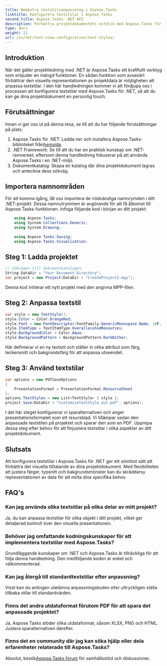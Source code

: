 ```yaml
---
title: Bemästra textstilsanpassning i Aspose.Tasks
linktitle: Konfigurera textstilar i Aspose.Tasks
second_title: Aspose.Tasks .NET API
description: Förbättra projektdokumentets estetik med Aspose.Tasks för .NET. Anpassa textstilar utan ansträngning för en visuellt tilltalande representation.
type: docs
weight: 11
url: /sv/net/text-view-configuration/text-styles/
---
```

## Introduktion
När det gäller projektledning med .NET är Aspose.Tasks ett kraftfullt verktyg som erbjuder en mängd funktioner. En sådan funktion som avsevärt förbättrar den visuella representationen av projektdata är möjligheten att anpassa textstilar. I den här handledningen kommer vi att fördjupa oss i processen att konfigurera textstilar med Aspose.Tasks för .NET, så att du kan ge dina projektdokument en personlig touch.
## Förutsättningar
Innan vi ger oss ut på denna resa, se till att du har följande förutsättningar på plats:
1.  Aspose.Tasks för .NET: Ladda ner och installera Aspose.Tasks-biblioteket från[hemsida](https://releases.aspose.com/tasks/net/).
2. .NET Framework: Se till att du har en praktisk kunskap om .NET-ramverket, eftersom denna handledning fokuserar på att använda Aspose.Tasks i en .NET-miljö.
3. Dokumentkatalog: Skapa en katalog där dina projektdokument lagras och anteckna dess sökväg.
## Importera namnområden
För att komma igång, låt oss importera de nödvändiga namnrymden i ditt .NET-projekt. Dessa namnutrymmen är avgörande för att få åtkomst till Aspose.Tasks-funktionen. Infoga följande kod i början av ditt projekt:
```csharp
    using Aspose.Tasks;
    using System.Collections.Generic;
    using System.Drawing;
    
    using Aspose.Tasks.Saving;
    using Aspose.Tasks.Visualization;
```
## Steg 1: Ladda projektet
```csharp
// Sökvägen till dokumentkatalogen.
String DataDir = "Your Document Directory";
var project = new Project(DataDir + "CreateProject2.mpp");
```
Denna kod initierar ett nytt projekt med den angivna MPP-filen.
## Steg 2: Anpassa textstil
```csharp
var style = new TextStyle();
style.Color = Color.OrangeRed;
style.Font = new FontDescriptor(FontFamily.GenericMonospace.Name, 10F, FontStyles.Bold | FontStyles.Italic);
style.ItemType = TextItemType.OverallocatedResources;
style.BackgroundColor = Color.Aqua;
style.BackgroundPattern = BackgroundPattern.DarkDither;
```
Här definierar vi en ny textstil och ställer in olika attribut som färg, teckensnitt och bakgrundsfärg för att anpassa utseendet.
## Steg 3: Använd textstilar
```csharp
var options = new PdfSaveOptions
{
    PresentationFormat = PresentationFormat.ResourceSheet
};
options.TextStyles = new List<TextStyle> { style };
project.Save(DataDir + "CustomizeTextStyle_out.pdf", options);
```
I det här steget konfigurerar vi sparalternativen och anger presentationsformatet som ett resursblad. Vi tillämpar sedan den anpassade textstilen på projektet och sparar den som en PDF.
Upprepa dessa steg efter behov för att finjustera textstilar i olika aspekter av ditt projektdokument.
## Slutsats
Att konfigurera textstilar i Aspose.Tasks för .NET ger ett sömlöst sätt att förbättra det visuella tilltalande av dina projektdokument. Med flexibiliteten att justera färger, typsnitt och bakgrundsmönster kan du skräddarsy representationen av data för att möta dina specifika behov.
## FAQ's
### Kan jag använda olika textstilar på olika delar av mitt projekt?
Ja, du kan anpassa textstilar för olika objekt i ditt projekt, vilket ger detaljerad kontroll över den visuella presentationen.
### Behöver jag omfattande kodningskunskaper för att implementera textstilar med Aspose.Tasks?
Grundläggande kunskaper om .NET och Aspose.Tasks är tillräckliga för att följa denna handledning. Den medföljande koden är enkel och välkommenterad.
### Kan jag återgå till standardtextstilar efter anpassning?
Visst kan du antingen utelämna anpassningskoden eller uttryckligen ställa tillbaka stilar till standardvärden.
### Finns det andra utdataformat förutom PDF för att spara det anpassade projektet?
Ja, Aspose.Tasks stöder olika utdataformat, såsom XLSX, PNG och HTML. Justera sparalternativen därefter.
### Finns det en community där jag kan söka hjälp eller dela erfarenheter relaterade till Aspose.Tasks?
 Absolut, besök[Aspose.Tasks forum](https://forum.aspose.com/c/tasks/15) för samhällsstöd och diskussioner.